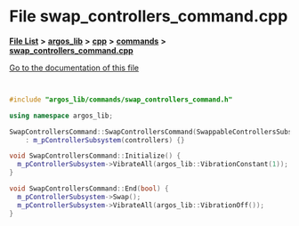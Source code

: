 

# File swap\_controllers\_command.cpp

[**File List**](files.md) **>** [**argos\_lib**](dir_f9cbf5730473812e84551a5945ef39f8.md) **>** [**cpp**](dir_cf4b00708d9639a2579b4441eb30ca52.md) **>** [**commands**](dir_c0b6341bb1e7e644bbb52b58767c2e0d.md) **>** [**swap\_controllers\_command.cpp**](swap__controllers__command_8cpp.md)

[Go to the documentation of this file](swap__controllers__command_8cpp.md)


```C++


#include "argos_lib/commands/swap_controllers_command.h"

using namespace argos_lib;

SwapControllersCommand::SwapControllersCommand(SwappableControllersSubsystem* controllers)
    : m_pControllerSubsystem(controllers) {}

void SwapControllersCommand::Initialize() {
  m_pControllerSubsystem->VibrateAll(argos_lib::VibrationConstant(1));
}

void SwapControllersCommand::End(bool) {
  m_pControllerSubsystem->Swap();
  m_pControllerSubsystem->VibrateAll(argos_lib::VibrationOff());
}
```


